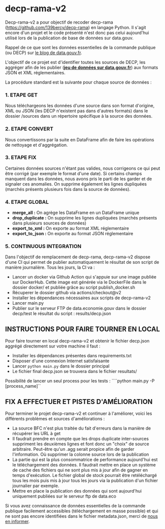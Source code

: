 # decp-rama-v2
Decp-rama-v2 a pour objectif de recoder decp-rama (https://github.com/139bercy/decp-rama) en langage Python. Il s'agit encore d'un projet et le code présenté n'est donc pas celui aujourd'hui utilisé lors de la publication de base de données sur data.gouv.

Rappel de ce que sont les données essentielles de la commande publique (ou DECP) sur [le blog de data.gouv.fr](https://www.data.gouv.fr/fr/posts/le-point-sur-les-donnees-essentielles-de-la-commande-publique/).

L'objectif de ce projet est d'identifier toutes les sources de DECP, les aggréger afin de les publier (**[jeu de données sur data.gouv.fr](https://www.data.gouv.fr/fr/datasets/5cd57bf68b4c4179299eb0e9)**) aux formats JSON et XML réglementaires.

La procédure standard est la suivante pour chaque source de données :

### **1. ETAPE GET**

Nous téléchargeons les données d'une source dans son format d'origine, XML ou JSON (les DECP n'existent pas dans d'autres formats) dans le dossier /sources dans un répertoire spécifique à la source des données.

### **2. ETAPE CONVERT**

Nous convertissons par la suite en DataFrame afin de faire les opérations de nettoyage et d'aggrégation.

### **3. ETAPE FIX**

Certaines données sources n'étant pas valides, nous corrigeons ce qui peut être corrigé (par exemple le format d'une date). Si certains champs manquent dans les données, nous avons pris le parti de les garder et de signaler ces anomalies. On supprime également les lignes dupliquées (marchés présents plusieurs fois dans la source de données).

### **4. ETAPE GLOBAL**

- **merge_all :** On agrège les DataFrame en un DataFrame unique
- **drop_duplicate :** On supprime les lignes dupliquées (marchés présents dans plusieurs sources de données)
- **export_to_xml :** On exporte au format XML réglementaire
- **export_to_json :** On exporte au format JSON réglementaire

### **5. CONTINUOUS INTEGRATION**

Dans l'objectif de remplacement de decp-rama, decp-rama-v2 dispose d'une CI qui permet de publier automatiquement le résultat de son script de manière journalière. Tous les jours, la CI va :
- Lancer un docker via Github Action qui s'appuie sur une image publiée sur DockerHub. Cette image est générée via le DockerFile dans le dossier docker/
et publiée grâce au script publish_docker.sh
- Récuperer le dossier github via actions/checkout@v2
- Installer les dépendances nécessaires aux scripts de decp-rama-v2
- Lancer main.py
- Publier sur le serveur FTP de data.economie.gouv dans le dossier decp/test le résultat du script : results/decp.json

## **INSTRUCTIONS POUR FAIRE TOURNER EN LOCAL**

Pour faire tourner en local decp-rama-v2 et obtenir le fichier decp.json aggrégé directement sur votre machine il faut :
- Installer les dépendances présentes dans requirements.txt
- Disposer d'une connexion Internet satisfaisante
- Lancer ```python main.py``` dans le dossier principal
- Le fichier final decp.json se trouvera dans le fichier resultats/

Possibilité de lancer un seul process pour les tests : ````python main.py -P [process_name]``

## **FIX A EFFECTUER ET PISTES D'AMÉLIORATION**

Pour terminer le projet decp-rama-v2 et continuer à l'améliorer, voici les différents problèmes et sources d'améliorations :
- La source BFC n'est plus traitée du fait d'erreurs dans la manière de récupérer les URL à get
- Il faudrait prendre en compte que les drops duplicate inter-sources suppriment les deuxièmes lignes et font donc un "choix" de source arbitraire. Peut-être qu'un .agg serait propice afin de garder l'information. Où supprimer la colonne source lors de la publication
- La partie qui est la plus consommatrice de performance aujourd'hui est le téléchargement des données. Il faudrait mettre en place un système de cache des fichiers qui ne sont plus mis à jour afin de gagner en temps d'exécution. Le fichier global de stock pourrait être retéléchargé tous les mois puis mis à jour tous les jours via la publication d'un fichier journalier par exemple.
- Mettre en place la publication des données qui sont aujourd'hui uniquement publiées sur le serveur ftp de data.eco

Si vous avez connaissance de données essentielles de la commande publique facilement accessibles (téléchargement en masse possible) et qui ne sont pas encore identifiées dans le fichier metadata.json, merci de [nous en informer](#contact).
